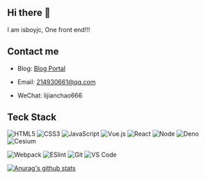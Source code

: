 ## Hi there 👋

I am isboyjc, One front end!!!

## Contact me

- Blog: [Blog Portal](https://github.com/isboyjc/blog)

- Email: 214930661@qq.com

- WeChat: lijianchao666

## Teck Stack

![HTML5](https://img.shields.io/badge/-HTML5-%23E44D27?style=flat-square&logo=html5&logoColor=ffffff)
![CSS3](https://img.shields.io/badge/-CSS3-%231572B6?style=flat-square&logo=css3)
![JavaScript](https://img.shields.io/badge/-JavaScript-%23F7DF1C?style=flat-square&logo=javascript&logoColor=000000&labelColor=%23F7DF1C&color=%23FFCE5A)
![Vue.js](https://img.shields.io/badge/-Vue.js-%232c3e50?style=flat-square&logo=Vue.js)
![React](https://img.shields.io/badge/-React-%23282C34?style=flat-square&logo=react)
![Node](https://img.shields.io/badge/-Node-%23F05032?style=flat-square&logo=Node.js&logoColor=%23ffffff)
![Deno](https://img.shields.io/badge/-Deno-%231572B6?style=flat-square&logo=deno)
![Cesium](https://img.shields.io/badge/-Cesium-%232c3e50?style=flat-square&logo=cesium)

![Webpack](https://img.shields.io/badge/-Webpack-%232C3A42?style=flat-square&logo=webpack)
![ESlint](https://img.shields.io/badge/-ESLint-%234B32C3?style=flat-square&logo=eslint)
![Git](https://img.shields.io/badge/-Git-%23F05032?style=flat-square&logo=git&logoColor=%23ffffff)
![VS Code](https://img.shields.io/badge/-VSCode-%23007ACC?style=flat-square&logo=visual-studio-code)

[![Anurag's github stats](https://github-readme-stats.vercel.app/api?username=isboyjc)](https://github.com/isboyjc/github-readme-stats)

